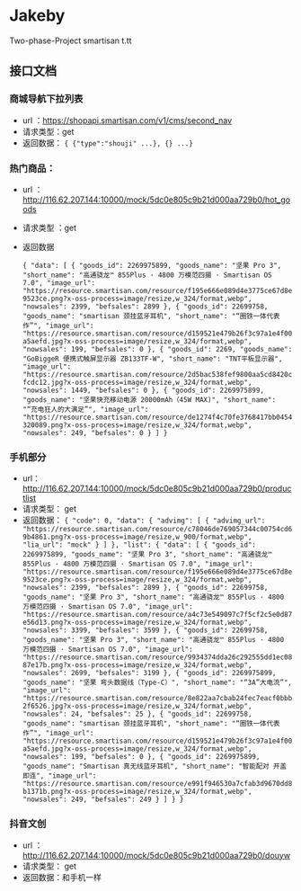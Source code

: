 # Jakeby

Two-phase-Project smartisan t.tt

## 接口文档

### 商城导航下拉列表

- url ：https://shopapi.smartisan.com/v1/cms/second_nav
- 请求类型：get
- 返回数据：
  `{ {"type":"shouji" ...}, {} ...}`

### 热门商品：

- url ：http://116.62.207.144:10000/mock/5dc0e805c9b21d000aa729b0/hot_goods
- 请求类型 ：get
- 返回数据

  `{ "data": [ { "goods_id": 2269975899, "goods_name": "坚果 Pro 3", "short_name": "高通骁龙™ 855Plus · 4800 万模范四摄 · Smartisan OS 7.0", "image_url": "https://resource.smartisan.com/resource/f195e666e089d4e3775ce67d8e9523ce.png?x-oss-process=image/resize,w_324/format,webp", "nowsales": 2399, "befsales": 2899 }, { "goods_id": 22699758, "goods_name": "smartisan 颈挂蓝牙耳机", "short_name": "“圈铁一体代表作”", "image_url": "https://resource.smartisan.com/resource/d159521e479b26f3c97a1e4f00a5aefd.jpg?x-oss-process=image/resize,w_324/format,webp", "nowsales": 199, "befsales": 0 }, { "goods_id": 2269, "goods_name": "GoBiggeR 便携式触屏显示器 ZB133TF-W", "short_name": "TNT平板显示器", "image_url": "https://resource.smartisan.com/resource/2d5bac538fef9800aa5cd8420cfcdc12.jpg?x-oss-process=image/resize,w_324/format,webp", "nowsales": 1449, "befsales": 0 }, { "goods_id": 2269975899, "goods_name": "坚果快充移动电源 20000mAh（45W MAX)", "short_name": "“充电狂人的大满足”", "image_url": "https://resource.smartisan.com/resource/de1274f4c70fe3768417bb0454320089.png?x-oss-process=image/resize,w_324/format,webp", "nowsales": 249, "befsales": 0 } ] }`

### 手机部分

- url：http://116.62.207.144:10000/mock/5dc0e805c9b21d000aa729b0/productlist
- 请求类型： get
- 返回数据：
  `{ "code": 0, "data": { "advimg": [ { "advimg_url": "https://resource.smartisan.com/resource/c78046de769057344c00754cd69b4861.png?x-oss-process=image/resize,w_900/format,webp", "lia_url": "mock" } ] }, "list": { "data": [ { "goods_id": 2269975899, "goods_name": "坚果 Pro 3", "short_name": "高通骁龙™ 855Plus · 4800 万模范四摄 · Smartisan OS 7.0", "image_url": "https://resource.smartisan.com/resource/f195e666e089d4e3775ce67d8e9523ce.png?x-oss-process=image/resize,w_324/format,webp", "nowsales": 2399, "befsales": 2899 }, { "goods_id": 22699758, "goods_name": "坚果 Pro 3", "short_name": "高通骁龙™ 855Plus · 4800 万模范四摄 · Smartisan OS 7.0", "image_url": "https://resource.smartisan.com/resource/a4c73e549097c7f5cf2c5e0d87e56d13.png?x-oss-process=image/resize,w_324/format,webp", "nowsales": 3399, "befsales": 3599 }, { "goods_id": 22699758, "goods_name": "坚果 Pro 3", "short_name": "高通骁龙™ 855Plus · 4800 万模范四摄 · Smartisan OS 7.0", "image_url": "https://resource.smartisan.com/resource/9934374dda26c292555dd1ec0887e17b.png?x-oss-process=image/resize,w_324/format,webp", "nowsales": 2699, "befsales": 3199 }, { "goods_id": 2269975899, "goods_name": "坚果 弯头数据线（Type-C）", "short_name": "“3A”大电流”", "image_url": "https://resource.smartisan.com/resource/8e822aa7cbab24fec7eacf0bbb2f6526.jpg?x-oss-process=image/resize,w_324/format,webp", "nowsales": 24, "befsales": 25 }, { "goods_id": 22699758, "goods_name": "smartisan 颈挂蓝牙耳机", "short_name": "“圈铁一体代表作”", "image_url": "https://resource.smartisan.com/resource/d159521e479b26f3c97a1e4f00a5aefd.jpg?x-oss-process=image/resize,w_324/format,webp", "nowsales": 199, "befsales": 0 }, { "goods_id": 2269975899, "goods_name": "Smartisan 真无线蓝牙耳机", "short_name": "智能配对 开盖即连", "image_url": "https://resource.smartisan.com/resource/e991f946530a7cfab3d9670dd8b1371b.png?x-oss-process=image/resize,w_324/format,webp", "nowsales": 249, "befsales": 249 } ] } }`

### 抖音文创

- url ：http://116.62.207.144:10000/mock/5dc0e805c9b21d000aa729b0/douyw
- 请求类型： get
- 返回数据：和手机一样
